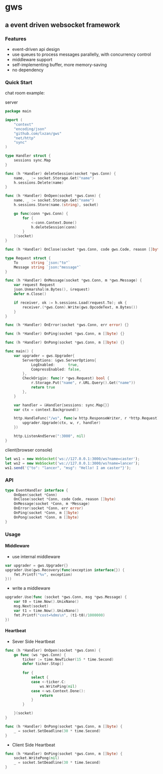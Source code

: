 # gws
## a event driven websocket framework

### Features
- event-driven api design
- use queues to process messages parallelly, with concurrency control
- middleware support
- self-implementing buffer, more memory-saving
- no dependency

### Quick Start
chat room example:

server
```go
package main

import (
	"context"
	"encoding/json"
	"github.com/lxzan/gws"
	"net/http"
	"sync"
)

type Handler struct {
	sessions sync.Map
}

func (h *Handler) deleteSession(socket *gws.Conn) {
	name, _ := socket.Storage.Get("name")
	h.sessions.Delete(name)
}

func (h *Handler) OnOpen(socket *gws.Conn) {
	name, _ := socket.Storage.Get("name")
	h.sessions.Store(name.(string), socket)

	go func(conn *gws.Conn) {
		for {
			<-conn.Context.Done()
			h.deleteSession(conn)
		}
	}(socket)
}

func (h *Handler) OnClose(socket *gws.Conn, code gws.Code, reason []byte) {}

type Request struct {
	To      string `json:"to"`
	Message string `json:"message"`
}

func (h *Handler) OnMessage(socket *gws.Conn, m *gws.Message) {
	var request Request
	json.Unmarshal(m.Bytes(), &request)
	defer m.Close()

	if receiver, ok := h.sessions.Load(request.To); ok {
		receiver.(*gws.Conn).Write(gws.OpcodeText, m.Bytes())
	}
}

func (h *Handler) OnError(socket *gws.Conn, err error) {}

func (h *Handler) OnPing(socket *gws.Conn, m []byte) {}

func (h *Handler) OnPong(socket *gws.Conn, m []byte) {}

func main() {
	var upgrader = gws.Upgrader{
		ServerOptions: &gws.ServerOptions{
			LogEnabled:      true,
			CompressEnabled: false,
		},
		CheckOrigin: func(r *gws.Request) bool {
			r.Storage.Put("name", r.URL.Query().Get("name"))
			return true
		},
	}

	var handler = &Handler{sessions: sync.Map{}}
	var ctx = context.Background()

	http.HandleFunc("/ws", func(w http.ResponseWriter, r *http.Request) {
		upgrader.Upgrade(ctx, w, r, handler)
	})

	http.ListenAndServe(":3000", nil)
}
```

client(browser console)
```js
let ws1 = new WebSocket('ws://127.0.0.1:3000/ws?name=caster');
let ws2 = new WebSocket('ws://127.0.0.1:3000/ws?name=lancer');
ws1.send('{"to": "lancer", "msg": "Hello! I am caster"}');
```

### API

```go
type EventHandler interface {
    OnOpen(socket *Conn)
    OnClose(socket *Conn, code Code, reason []byte)
    OnMessage(socket *Conn, m *Message)
    OnError(socket *Conn, err error)
    OnPing(socket *Conn, m []byte)
    OnPong(socket *Conn, m []byte)
}
```

### Usage

#### Middleware

- use internal middleware

```go
var upgrader = gws.Upgrader{}
upgrader.Use(gws.Recovery(func(exception interface{}) {
    fmt.Printf("%v", exception)
}))
```

- write a middleware

```go
upgrader.Use(func (socket *gws.Conn, msg *gws.Message) {
    var t0 = time.Now().UnixNano()
    msg.Next(socket)
    var t1 = time.Now().UnixNano()
    fmt.Printf("cost=%dms\n", (t1-t0)/1000000)
})
```

#### Heartbeat

- Sever Side Heartbeat

```go
func (h *Handler) OnOpen(socket *gws.Conn) {
    go func (ws *gws.Conn) {
        ticker := time.NewTicker(15 * time.Second)
        defer ticker.Stop()
    
        for {
            select {
            case <-ticker.C:
            	ws.WritePing(nil)
            case <-ws.Context.Done():
            	return
            }
        }

    }(socket)
}

func (h *Handler) OnPong(socket *gws.Conn, m []byte) {
    _ = socket.SetDeadline(30 * time.Second)
}
```

- Client Side Heartbeat
```go
func (h *Handler) OnPing(socket *gws.Conn, m []byte) {
    socket.WritePong(nil)
    _ = socket.SetDeadline(30 * time.Second)
}
```
